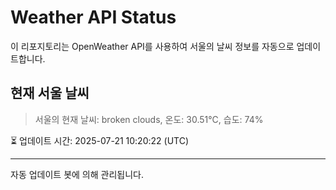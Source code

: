 
# Weather API Status

이 리포지토리는 OpenWeather API를 사용하여 서울의 날씨 정보를 자동으로 업데이트합니다.

## 현재 서울 날씨
> 서울의 현재 날씨: broken clouds, 온도: 30.51°C, 습도: 74%

⏳ 업데이트 시간: 2025-07-21 10:20:22 (UTC)

---
자동 업데이트 봇에 의해 관리됩니다.
